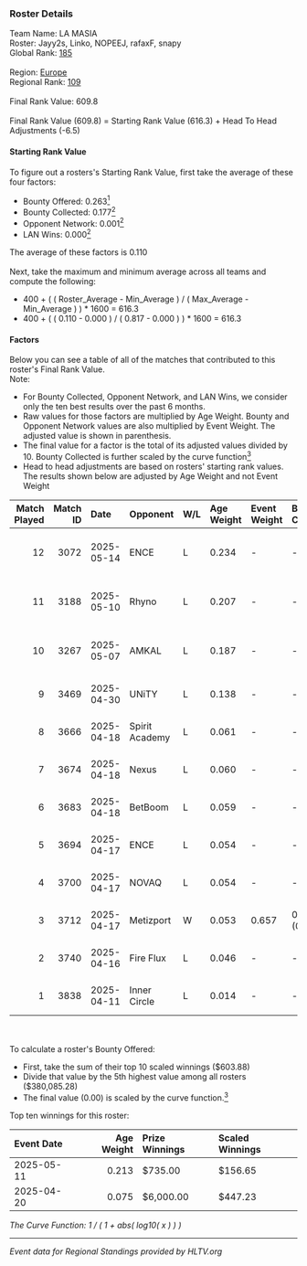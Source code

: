 ### Roster Details<br />
Team Name: LA MASIA<br />
Roster: Jayy2s, Linko, NOPEEJ, rafaxF, snapy<br />
Global Rank: [185](../../standings_global_2025_10_06.md)<br />
<br />
Region: [Europe]( ../../standings_europe_2025_10_06.md)<br />
Regional Rank: [109]( ../../standings_europe_2025_10_06.md)<br />
<br />
Final Rank Value:  609.8<br />
<br />
Final Rank Value (609.8) = Starting Rank Value (616.3) + Head To Head Adjustments (-6.5)<br />

#### Starting Rank Value<br />
To figure out a rosters's Starting Rank Value, first take the average of these four factors:<br />
- Bounty Offered: 0.263[<sup>1</sup>](#table2)
- Bounty Collected: 0.177[<sup>2</sup>](#table1)
- Opponent Network: 0.001[<sup>2</sup>](#table1)
- LAN Wins: 0.000[<sup>2</sup>](#table1)

The average of these factors is 0.110<br />
<br />
Next, take the maximum and minimum average across all teams and compute the following:<br />
- 400 + ( ( Roster_Average - Min_Average ) / ( Max_Average - Min_Average ) ) * 1600 = 616.3
- 400 + ( ( 0.110 - 0.000 ) / ( 0.817 - 0.000 ) ) * 1600 = 616.3


#### Factors<br />
Below you can see a table of all of the matches that contributed to this roster's Final Rank Value.<br />
Note:<br />

- For Bounty Collected, Opponent Network, and LAN Wins, we consider only the ten best results over the past 6 months.
- Raw values for those factors are multiplied by Age Weight. Bounty and Opponent Network values are also multiplied by Event Weight. The adjusted value is shown in parenthesis.
- The final value for a factor is the total of its adjusted values divided by 10. Bounty Collected is further scaled by the curve function[<sup>3</sup>](#curveFunction)
- Head to head adjustments are based on rosters' starting rank values. The results shown below are adjusted by Age Weight and not Event Weight
<span id="table1"></span><br />


| Match Played | Match ID | Date       | Opponent       | W/L | Age Weight | Event Weight | Bounty Collected | Opponent Network | LAN Wins  | H2H Adj. | Roster                                    |
| -: | -: | :- | :- | :- | :- | :- | :- | :- | :- | -: | :- |
|           12 |     3072 | 2025-05-14 | ENCE           | L   | 0.234      | -            | -                | -                | -         |    -0.06 | Jayy2s, Linko, NOPEEJ, renatoohaxx, snapy |
|           11 |     3188 | 2025-05-10 | Rhyno          | L   | 0.207      | -            | -                | -                | -         |    -2.92 | Jayy2s, Mané, NOPEEJ, Pedrinho2011, snapy |
|           10 |     3267 | 2025-05-07 | AMKAL          | L   | 0.187      | -            | -                | -                | -         |    -2.14 | Jayy2s, Linko, NOPEEJ, renatoohaxx, snapy |
|            9 |     3469 | 2025-04-30 | UNiTY          | L   | 0.138      | -            | -                | -                | -         |    -1.44 | Jayy2s, Linko, NOPEEJ, rafaxF, snapy      |
|            8 |     3666 | 2025-04-18 | Spirit Academy | L   | 0.061      | -            | -                | -                | -         |    -0.25 | Jayy2s, Linko, NOPEEJ, rafaxF, snapy      |
|            7 |     3674 | 2025-04-18 | Nexus          | L   | 0.060      | -            | -                | -                | -         |    -0.17 | Jayy2s, Linko, NOPEEJ, rafaxF, snapy      |
|            6 |     3683 | 2025-04-18 | BetBoom        | L   | 0.059      | -            | -                | -                | -         |    -0.01 | Jayy2s, Linko, NOPEEJ, rafaxF, snapy      |
|            5 |     3694 | 2025-04-17 | ENCE           | L   | 0.054      | -            | -                | -                | -         |    -0.01 | Jayy2s, Linko, NOPEEJ, rafaxF, snapy      |
|            4 |     3700 | 2025-04-17 | NOVAQ          | L   | 0.054      | -            | -                | -                | -         |    -0.24 | Jayy2s, Linko, NOPEEJ, rafaxF, snapy      |
|            3 |     3712 | 2025-04-17 | Metizport      | W   | 0.053      | 0.657        | 0.007 (0.000)    | 0.318 (0.011)    | 0 (0.000) |     1.26 | Jayy2s, Linko, NOPEEJ, rafaxF, snapy      |
|            2 |     3740 | 2025-04-16 | Fire Flux      | L   | 0.046      | -            | -                | -                | -         |    -0.50 | Jayy2s, Linko, NOPEEJ, rafaxF, snapy      |
|            1 |     3838 | 2025-04-11 | Inner Circle   | L   | 0.014      | -            | -                | -                | -         |    -0.02 | Jayy2s, Linko, NOPEEJ, rafaxF, snapy      |

<br />
<span id="table2"></span><br />
To calculate a roster's Bounty Offered:<br />

- First, take the sum of their top 10 scaled winnings ($603.88)
- Divide that value by the 5th highest value among all rosters ($380,085.28)
- The final value (0.00) is scaled by the curve function.[<sup>3</sup>](#curveFunction)

Top ten winnings for this roster:<br />

| Event Date | Age Weight | Prize Winnings | Scaled Winnings |
| :- | -: | :- | :- |
| 2025-05-11 |      0.213 | $735.00        | $156.65         |
| 2025-04-20 |      0.075 | $6,000.00      | $447.23         |


<span id="curveFunction"></span>_The Curve Function: 1 / ( 1 + abs( log10( x ) ) )_<br />

---
_Event data for Regional Standings provided by HLTV.org_<br />

